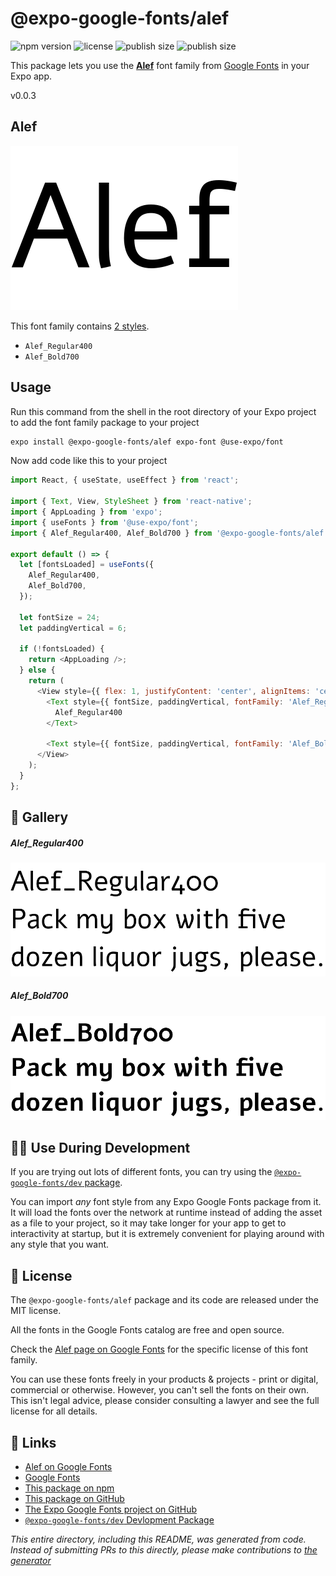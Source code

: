 # @expo-google-fonts/alef

![npm version](https://flat.badgen.net/npm/v/@expo-google-fonts/alef)
![license](https://flat.badgen.net/github/license/expo/google-fonts)
![publish size](https://flat.badgen.net/packagephobia/install/@expo-google-fonts/alef)
![publish size](https://flat.badgen.net/packagephobia/publish/@expo-google-fonts/alef)

This package lets you use the [**Alef**](https://fonts.google.com/specimen/Alef) font family from [Google Fonts](https://fonts.google.com/) in your Expo app.

v0.0.3

## Alef

![Alef](./font-family.png)

This font family contains [2 styles](#-gallery).

- `Alef_Regular400`
- `Alef_Bold700`

## Usage

Run this command from the shell in the root directory of your Expo project to add the font family package to your project
```sh
expo install @expo-google-fonts/alef expo-font @use-expo/font
```

Now add code like this to your project
```js
import React, { useState, useEffect } from 'react';

import { Text, View, StyleSheet } from 'react-native';
import { AppLoading } from 'expo';
import { useFonts } from '@use-expo/font';
import { Alef_Regular400, Alef_Bold700 } from '@expo-google-fonts/alef';

export default () => {
  let [fontsLoaded] = useFonts({
    Alef_Regular400,
    Alef_Bold700,
  });

  let fontSize = 24;
  let paddingVertical = 6;

  if (!fontsLoaded) {
    return <AppLoading />;
  } else {
    return (
      <View style={{ flex: 1, justifyContent: 'center', alignItems: 'center' }}>
        <Text style={{ fontSize, paddingVertical, fontFamily: 'Alef_Regular400' }}>
          Alef_Regular400
        </Text>

        <Text style={{ fontSize, paddingVertical, fontFamily: 'Alef_Bold700' }}>Alef_Bold700</Text>
      </View>
    );
  }
};

```

## 🔡 Gallery

##### Alef_Regular400
![Alef_Regular400](./a50dedb5215d98f65036893675ded42762d4c7bdae624c71adb1ea584f5a1467.ttf.png)

##### Alef_Bold700
![Alef_Bold700](./acbe7d381fcdbd3bca38351290cba306a1dde6549d74fbdef431ee9fcb60030d.ttf.png)


## 👩‍💻 Use During Development

If you are trying out lots of different fonts, you can try using the [`@expo-google-fonts/dev` package](https://github.com/expo/google-fonts/tree/master/font-packages/dev#readme).

You can import *any* font style from any Expo Google Fonts package from it. It will load the fonts
over the network at runtime instead of adding the asset as a file to your project, so it may take longer
for your app to get to interactivity at startup, but it is extremely convenient
for playing around with any style that you want.

## 📖 License

The `@expo-google-fonts/alef` package and its code are released under the MIT license.

All the fonts in the Google Fonts catalog are free and open source.

Check the [Alef page on Google Fonts](https://fonts.google.com/specimen/Alef) for the specific license of this font family.

You can use these fonts freely in your products & projects - print or digital, commercial or otherwise. However, you can't sell the fonts on their own. This isn't legal advice, please consider consulting a lawyer and see the full license for all details.

## 🔗 Links

- [Alef on Google Fonts](https://fonts.google.com/specimen/Alef)
- [Google Fonts](https://fonts.google.com/)
- [This package on npm](https://www.npmjs.com/package/@expo-google-fonts/alef)
- [This package on GitHub](https://github.com/expo/google-fonts/tree/master/font-packages/alef)
- [The Expo Google Fonts project on GitHub](https://github.com/expo/google-fonts)
- [`@expo-google-fonts/dev` Devlopment Package](https://github.com/expo/google-fonts/tree/master/font-packages/dev)


*This entire directory, including this README, was generated from code. Instead of submitting PRs to this directly, please make contributions to [the generator](https://github.com/expo/google-fonts/tree/master/packages/generator)*

